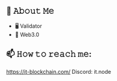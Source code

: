 


## :book: 𝙰𝚋𝚘𝚞𝚝 𝙼𝚎
- 🖥 Validator
- 💼 Web3.0 


## 📫 𝙷𝚘𝚠 𝚝𝚘 𝚛𝚎𝚊𝚌𝚑 𝚖𝚎:
https://it-blockchain.com/
Discord: it.node



